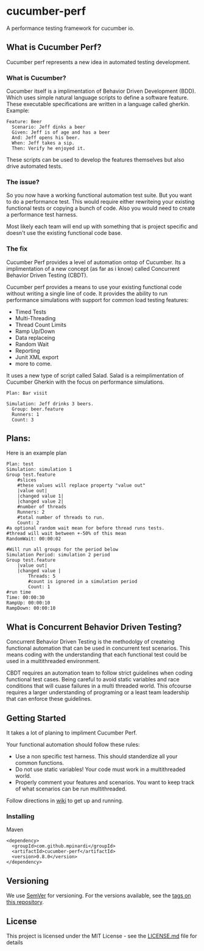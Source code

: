 # cucumber-perf
A performance testing framework for cucumber io.

## What is Cucumber Perf?
Cucumber perf represents a new idea in automated testing development.

### What is Cucumber?
Cucumber itself is a implimentation of Behavior Driven Development (BDD).
Which uses simple natural language scripts to define a software feature.
These executable specifications are written in a language called gherkin.
Example:
```
Feature: Beer
  Scenario: Jeff dinks a beer
  Given: Jeff is of age and has a beer
  And: Jeff opens his beer.
  When: Jeff takes a sip.
  Then: Verify he enjoyed it.
```
These scripts can be used to develop the features themselves but also drive automated tests.

### The issue?
So you now have a working functional automation test suite.
But you want to do a performance test. This would require either rewriteing your existing functional tests or copying a bunch of code.
Also you would need to create a performance test harness.

Most likely each team will end up with something that is project specific and doesn't use the existing functional code base.

### The fix
Cucumber Perf provides a level of automation ontop of Cucumber.
Its a implimentation of a new concept (as far as i know) called Concurrent Behavior Driven Testing (CBDT).

Cucumber perf provides a means to use your existing functional code without writing a single line of code.
It provides the ability to run performance simulations with support for common load testing features:
* Timed Tests
* Multi-Threading
* Thread Count Limits
* Ramp Up/Down
* Data replaceing
* Random Wait
* Reporting
* Junit XML export
* more to come.

It uses a new type of script called Salad.
Salad is a reimplimentation of Cucumber Gherkin with the focus on performance simulations.

```
Plan: Bar visit

Simulation: Jeff drinks 3 beers.
  Group: beer.feature
  Runners: 1
  Count: 3
```
## Plans:
Here is an example plan
```
Plan: test
Simulation: simulation 1
Group test.feature
	#slices
	#these values will replace property "value out"
	|value out|
	|changed value 1|
	|changed value 2|
	#number of threads
	Runners: 2
	#total number of threads to run.
	Count: 2
#a optional random wait mean for before thread runs tests.
#thread will wait between +-50% of this mean
RandomWait: 00:00:02

#Will run all groups for the period below
Simulation Period: simulation 2 period
Group test.feature
	|value out|
	|changed value |
		Threads: 5
		#count is ignored in a simulation period
		Count: 1
#run time
Time: 00:00:30
RampUp: 00:00:10
RampDown: 00:00:10
```
## What is Concurrent Behavior Driven Testing?
Concurrent Behavior Driven Testing is the methodolgy of createing functional automation that can be used in concurrent test scenarios.
This means coding with the understanding that each functional test could be used in a multithreaded environment.

CBDT requires an automation team to follow strict guidelines when coding functional test cases.
Being careful to avoid static variables and race conditions that will cuase failures in a multi threaded world.
This ofcourse requires a larger understanding of programing or a least team leadership that can enforce these guidelines.

## Getting Started
It takes a lot of planing to impliment Cucumber Perf.

Your functional automation should follow these rules:
* Use a non specific test harness. This should standerdize all your common functions.
* Do not use static variables! Your code must work in a multithreaded world.
* Properly comment your features and scenarios. You want to keep track of what scenarios can be run multithreaded.

Follow directions in [wiki](https://github.com/mpinardi/cucumber-performance/wiki) to get up and running.

### Installing

Maven
```
<dependency>
  <groupId>com.github.mpinardi</groupId>
  <artifactId>cucumber-perf</artifactId>
  <version>0.8.0</version>
</dependency>
```
## Versioning
We use [SemVer](http://semver.org/) for versioning. For the versions available, see the [tags on this repository](https://github.com/your/project/tags). 

## License
This project is licensed under the MIT License - see the [LICENSE.md](LICENSE.md) file for details
